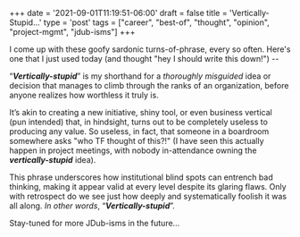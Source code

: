 +++
date = '2021-09-01T11:19:51-06:00'
draft = false
title = 'Vertically-Stupid...'
type = 'post'
tags = ["career", "best-of", "thought", "opinion", "project-mgmt", "jdub-isms"]
+++

I come up with these goofy sardonic turns-of-phrase, every so often.  Here's one that I just used today (and thought "hey I should write this down!") -- <br />

“***Vertically-stupid***” is my shorthand for a *thoroughly misguided* idea or decision that manages to climb through the ranks of an organization, before anyone realizes how worthless it truly is. <br />

It’s akin to creating a new initiative, shiny tool, or even business vertical (pun intended) that, in hindsight, turns out to be completely useless to producing any value.  So useless, in fact, that someone in a boardroom somewhere asks "who TF thought of this?!" (I have seen this actually happen in project meetings, with nobody in-attendance owning the ***vertically-stupid*** idea).  <br />

This phrase underscores how institutional blind spots can entrench bad thinking, making it appear valid at every level despite its glaring flaws. Only with retrospect do we see just how deeply and systematically foolish it was all along.  *In other words*, “***Vertically-stupid***”.

Stay-tuned for more JDub-isms in the future...
